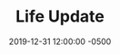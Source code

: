 ---
layout: post
title:  "Life Update"
comments: true
date:   2019-12-31 12:00:00 -0500
categories: general
draft: true
---